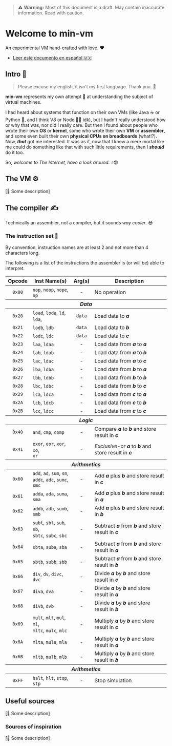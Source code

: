<!---
Author: Itiel Lopez - itiel@soyitiel.com
Created: 05/08/2021
-->


> :warning: **Warning:** Most of this document is a draft. May contain inaccurate information. Read with caution.

# Welcome to min-vm

An experimental VM hand-crafted with love. :heart:

* [Leer este documento en español :mexico:](readmes/LEEME.md)

## Intro :star2:

> Please excuse my english, it isn't my first language. Thank you. :pray:

**min-vm** represents my own attempt :muscle: at understanding the subject of virtual machines. 

I had heard about systems that function on their own VMs (like Java :coffee: or Python :snake:, and I think V8 or Node :man_shrugging: idk), but I hadn't really understood how or why that was, nor did I really care. But then I found about people who wrote their own **OS** or **kernel**, some who wrote their own **VM** or **assembler**, and some even built their own **physical CPUs on breadboards** (what⁉). Now, ***that*** got me interested. It was as if, now that I knew a mere mortal like me could do something like that with such little requirements, then I ***should*** do it too.

So, *welcome to The Internet, have a look around*. :notes::sunglasses:

## The VM :gear:

[:construction: Some description]

## The compiler :writing_hand:

Technically an assembler, not a compiler, but it sounds *way cooler*. :sunglasses: 

### The instruction set :dna:

By convention, instruction names are at least 2 and not more than 4 characters long.

The following is a list of the instructions the assembler is (or will be) able to interpret.

<!---
 Opcode | Inst Name(s)     | Description
--------+------------------+-------------------------------------------
  0x00  | nop, noop, nope, | No operation
          np
 Data
  0x20  | load, loda, ld,  | Load value to a
          lda 
  0x21  | ldb              | Load value to b
  0x22  | ldc              | Load value to c
  0x23  | laa, ldaa        | Load data from a to a
  0x24  | lab, ldab        | Load data from a to b
  0x25  | lac, ldac        | Load data from a to c
  0x26  | lba, ldba        | Load data from b to a
  0x27  | lbb, ldbb        | Load data from b to b
  0x28  | lbc, ldbc        | Load data from b to c
  0x29  | lca, ldca        | Load data from c to a
  0x2A  | lcb, ldcb        | Load data from c to b
  0x2B  | lcc, ldcc        | Load data from c to c
 Logic
  0x40  | and, cmp, comp   | Compare a to b and store result in c
  0x41  | exor, eor, xor,  | Exclusive-or a to b and store result in c
        | xo, xr
 Arithmetics
  0x60  | add, ad, sum,    | Add a plus b and store result in c
        | sm, addc, adc, 
        | sumc, smc
  0x61  | adda, ada, suma, | Add a plus b and store result in a
          sma
  0x62  | addb, adb, sumb, | Add a plus b and store result in b
          smb
  0x63  | subt, sbt, sub,  | Subtract a from b and store result in c
          sb, sbtc, subc, 
          sbc
  0x64  | sbta, suba, sba  | Subtract a from b and store result in a
  0x65  | sbtb, subb, sbb  | Subtract a from b and store result in b
  0x66  | div, dv, divc,   | Divide a by b and store result in c
          dvc
  0x67  | diva, dva        | Divide a by b and store result in a
  0x68  | divb, dvb        | Divide a by b and store result in b
  0x69  | mult, mlt, mul,  | Multiply a by b and store result in c
          ml, mltc, mulc, 
          mlc
  0x6A  | mlta, mula, mla  | Multiply a by b and store result in a
  0x6B  | mltb, mulb, mlb  | Multiply a by b and store result in b
 Halt                                                                                                           |
  0xFF  | halt, hlt, stop, | Stop simulation
        | stp
-->

<table>
    <thead>
        <tr>
            <th>Opcode</th>
            <th>Inst Name(s)</th>
            <th>Arg(s)</th>
            <th>Description</th>
        </tr>
    </thead>
    <tr>
        <td align="center">
            <code>0x00</code>
        </td>
        <td>
            <code>nop</code>, 
            <code>noop</code>, 
            <code>nope</code>, 
            <code>np</code>
        </td>
        <td align="center">-</td>
        <td>No operation</td>
    </tr>
    <thead>
        <tr>
            <th colspan="4">
                <i>Data</i>
            </th>
        </tr>
    </thead>
    <tr>
        <td align="center">
            <code>0x20</code>
        </td>
        <td>
            <code>load</code>, 
            <code>loda</code>, 
            <code>ld</code>,
            <code>lda</code>, 
        </td>
        <td align="center">
            <code>data</code>
        </td>
        <td>
            Load data to <strong><em>a</em></strong>
        </td>
    </tr>
    <tr>
        <td align="center">
            <code>0x21</code>
        </td>
        <td>
            <code>lodb</code>, 
            <code>ldb</code>
        </td>
        <td align="center">
            <code>data</code>
        </td>
        <td>
            Load data to <strong><em>b</em></strong>
        </td>
    </tr>
    <tr>
        <td align="center">
            <code>0x22</code>
        </td>
        <td>
            <code>lodc</code>, 
            <code>ldc</code>
        </td>
        <td align="center">
            <code>data</code>
        </td>
        <td>
            Load data to <strong><em>c</em></strong>
        </td>
    </tr>
    <tr>
        <td align="center">
            <code>0x23</code>
        </td>
        <td>
            <code>laa</code>,
            <code>ldaa</code>
        </td>
        <td align="center">-</td>
        <td>
            Load data from <strong><em>a</em></strong> to <strong><em>a</em></strong>
        </td>
    </tr>
    <tr>
        <td align="center">
            <code>0x24</code>
        </td>
        <td>
            <code>lab</code>,
            <code>ldab</code>
        </td>
        <td align="center">-</td>
        <td>
            Load data from <strong><em>a</em></strong> to <strong><em>b</em></strong>
        </td>
    </tr>
    <tr>
        <td align="center">
            <code>0x25</code>
        </td>
        <td>
            <code>lac</code>,
            <code>ldac</code>
        </td>
        <td align="center">-</td>
        <td>
            Load data from <strong><em>a</em></strong> to <strong><em>c</em></strong>
        </td>
    </tr>
    <tr>
        <td align="center">
            <code>0x26</code>
        </td>
        <td>
            <code>lba</code>,
            <code>ldba</code>
        </td>
        <td align="center">-</td>
        <td>
            Load data from <strong><em>b</em></strong> to <strong><em>a</em></strong>
        </td>
    </tr>
    <tr>
        <td align="center">
            <code>0x27</code>
        </td>
        <td>
            <code>lbb</code>,
            <code>ldbb</code>
        </td>
        <td align="center">-</td>
        <td>
            Load data from <strong><em>b</em></strong> to <strong><em>b</em></strong>
        </td>
    </tr>
    <tr>
        <td align="center">
            <code>0x28</code>
        </td>
        <td>
            <code>lbc</code>,
            <code>ldbc</code>
        </td>
        <td align="center">-</td>
        <td>
            Load data from <strong><em>b</em></strong> to <strong><em>c</em></strong>
        </td>
    </tr>
    <tr>
        <td align="center">
            <code>0x29</code>
        </td>
        <td>
            <code>lca</code>,
            <code>ldca</code>
        </td>
        <td align="center">-</td>
        <td>
            Load data from <strong><em>c</em></strong> to <strong><em>a</em></strong>
        </td>
    </tr>
    <tr>
        <td align="center">
            <code>0x2A</code>
        </td>
        <td>
            <code>lcb</code>,
            <code>ldcb</code>
        </td>
        <td align="center">-</td>
        <td>
            Load data from <strong><em>c</em></strong> to <strong><em>b</em></strong>
        </td>
    </tr>
    <tr>
        <td align="center">
            <code>0x2B</code>
        </td>
        <td>
            <code>lcc</code>,
            <code>ldcc</code>
        </td>
        <td align="center">-</td>
        <td>
            Load data from <strong><em>c</em></strong> to <strong><em>c</em></strong>
        </td>
    </tr>
    <thead>
        <tr>
            <th colspan="4">
                <i>Logic</i>
            </th>
        </tr>
    </thead>
    <tr>
        <td align="center">
            <code>0x40</code>
        </td>
        <td>
            <code>and</code>,
            <code>cmp</code>,
            <code>comp</code>
        </td>
        <td align="center">-</td>
        <td>
            Compare <strong><em>a</em></strong> to <strong><em>b</em></strong> and store result in <strong><em>c</em></strong>
        </td>
    </tr>
    <tr>
        <td align="center">
            <code>0x41</code>
        </td>
        <td>
            <code>exor</code>,
            <code>eor</code>,
            <code>xor</code>,
            <code>xo</code>,
            <br>
            <code>xr</code>
        </td>
        <td align="center">-</td>
        <td>
            <i>Exclusive-or</i> <strong><em>a</em></strong> to <strong><em>b</em></strong> and store result in <strong><em>c</em></strong>
        </td>
    </tr>
    <thead>
        <tr>
            <th colspan="4">
                <i>Arithmetics</i>
            </th>
        </tr>
    </thead>
    <tr>
        <td align="center">
            <code>0x60</code>
        </td>
        <td>
            <code>add</code>,
            <code>ad</code>,
            <code>sum</code>,
            <code>sm</code>,
            <br>
            <code>addc</code>,
            <code>adc</code>,
            <code>sumc</code>,
            <code>smc</code>
        </td>
        <td align="center">-</td>
        <td>
            Add <strong><em>a</em></strong> plus <strong><em>b</em></strong> and store result in <strong><em>c</em></strong>
        </td>
    </tr>
    <tr>
        <td align="center">
            <code>0x61</code>
        </td>
        <td>
            <code>adda</code>, 
            <code>ada</code>, 
            <code>suma</code>, 
            <code>sma</code>
        </td>
        <td align="center">-</td>
        <td>
            Add <strong><em>a</em></strong> plus <strong><em>b</em></strong> and store result in <strong><em>a</em></strong>
        </td>
    </tr>
    <tr>
        <td align="center">
            <code>0x62</code>
        </td>
        <td>
            <code>addb</code>, 
            <code>adb</code>, 
            <code>sumb</code>, 
            <code>smb</code>
        </td>
        <td align="center">-</td>
        <td>
            Add <strong><em>a</em></strong> plus <strong><em>b</em></strong> and store result in <strong><em>b</em></strong>
        </td>
    </tr>
    <tr>
        <td align="center">
            <code>0x63</code>
        </td>
        <td>
            <code>subt</code>, 
            <code>sbt</code>, 
            <code>sub</code>,
            <code>sb</code>, 
            <br> 
            <code>sbtc</code>, 
            <code>subc</code>, 
            <code>sbc</code>
        </td>
        <td align="center">-</td>
        <td>
            Subtract <strong><em>a</em></strong> from <strong><em>b</em></strong> and store result in <strong><em>c</em></strong>
        </td>
    </tr>
    <tr>
        <td align="center">
            <code>0x64</code>
        </td>
        <td>
            <code>sbta</code>, 
            <code>suba</code>, 
            <code>sba</code>
        </td>
        <td align="center">-</td>
        <td>
            Subtract <strong><em>a</em></strong> from <strong><em>b</em></strong> and store result in <strong><em>a</em></strong>
        </td>
    </tr>
    <tr>
        <td align="center">
            <code>0x65</code>
        </td>
        <td>
            <code>sbtb</code>, 
            <code>subb</code>, 
            <code>sbb</code>
        </td>
        <td align="center">-</td>
        <td>
            Subtract <strong><em>a</em></strong> from <strong><em>b</em></strong> and store result in <strong><em>b</em></strong>
        </td>
    </tr>
    <tr>
        <td align="center">
            <code>0x66</code>
        </td>
        <td>
            <code>div</code>, 
            <code>dv</code>, 
            <code>divc</code>, 
            <code>dvc</code>
        </td>
        <td align="center">-</td>
        <td>
            Divide <strong><em>a</em></strong> by <strong><em>b</em></strong> and store result in <strong><em>c</em></strong>
        </td>
    </tr>
    <tr>
        <td align="center">
            <code>0x67</code>
        </td>
        <td>
            <code>diva</code>, 
            <code>dva</code>
        </td>
        <td align="center">-</td>
        <td>
            Divide <strong><em>a</em></strong> by <strong><em>b</em></strong> and store result in <strong><em>a</em></strong>
        </td>
    </tr>
    <tr>
        <td align="center">
            <code>0x68</code>
        </td>
        <td>
            <code>divb</code>, 
            <code>dvb</code>
        </td>
        <td align="center">-</td>
        <td>
            Divide <strong><em>a</em></strong> by <strong><em>b</em></strong> and store result in <strong><em>b</em></strong>
        </td>
    </tr>
    <tr>
        <td align="center">
            <code>0x69</code>
        </td>
        <td>
            <code>mult</code>, 
            <code>mlt</code>, 
            <code>mul</code>, 
            <code>ml</code>, 
            <br>
            <code>mltc</code>, 
            <code>mulc</code>, 
            <code>mlc</code>
        </td>
        <td align="center">-</td>
        <td>
            Multiply <strong><em>a</em></strong> by <strong><em>b</em></strong> and store result in <strong><em>c</em></strong>
        </td>
    </tr>
    <tr>
        <td align="center">
            <code>0x6A</code>
        </td>
        <td>
            <code>mlta</code>, 
            <code>mula</code>, 
            <code>mla</code>
        </td>
        <td align="center">-</td>
        <td>
            Multiply <strong><em>a</em></strong> by <strong><em>b</em></strong> and store result in <strong><em>a</em></strong>
        </td>
    </tr>
    <tr>
        <td align="center">
            <code>0x6B</code>
        </td>
        <td>
            <code>mltb</code>, 
            <code>mulb</code>, 
            <code>mlb</code>
        </td>
        <td align="center">-</td>
        <td>
            Multiply <strong><em>a</em></strong> by <strong><em>b</em></strong> and store result in <strong><em>b</em></strong>
        </td>
    </tr>
    <thead>
        <tr>
            <th colspan="4">
                <i>Arithmetics</i>
            </th>
        </tr>
    </thead>
    <tr>
        <td align="center">
            <code>0xFF</code>
        </td>
        <td>
            <code>halt</code>, 
            <code>hlt</code>, 
            <code>stop</code>, 
            <code>stp</code>
        </td>
        <td align="center">-</td>
        <td>
            Stop simulation
        </td>
    </tr>
</table>

## Useful sources

[:construction: Some description]

### Sources of inspiration

[:construction: Some description]
